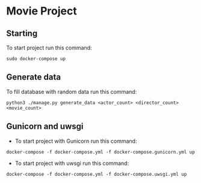 Movie Project
=======
## Starting
To start project run this command:
```
sudo docker-compose up
```
## Generate data
To fill database with random data run this command:
```
python3 ./manage.py generate_data <actor_count> <director_count> <movie_count>
```
## Gunicorn and uwsgi
* To start project with Gunicorn run this command:
```
docker-compose -f docker-compose.yml -f docker-compose.gunicorn.yml up
```
* To start project with uwsgi run this command:
```
docker-compose -f docker-compose.yml -f docker-compose.uwsgi.yml up
```